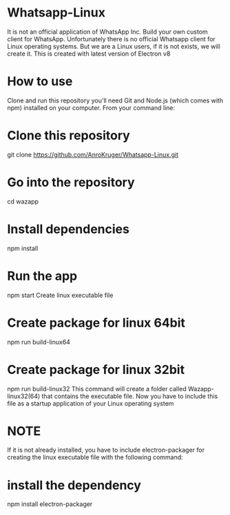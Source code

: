 # Whatsapp-Linux
It is not an official application of WhatsApp Inc. Build your own custom client for WhatsApp.  Unfortunately there is no official Whatsapp client for Linux operating systems. But we are a Linux users, if it is not exists, we will create it.  This is created with latest version of Electron v8

# How to use
Clone and run this repository you'll need Git and Node.js (which comes with npm) installed on your computer. From your command line:

# Clone this repository
git clone https://github.com/AnroKruger/Whatsapp-Linux.git
# Go into the repository
cd wazapp
# Install dependencies
npm install
# Run the app
npm start
Create linux executable file
# Create package for linux 64bit
npm run build-linux64
# Create package for linux 32bit
npm run build-linux32
This command will create a folder called Wazapp-linux32(64) that contains the executable file. Now you have to include this file as a startup application of your Linux operating system

# NOTE
If it is not already installed, you have to include electron-packager for creating the linux executable file with the following command:

# install the dependency 
npm install electron-packager


